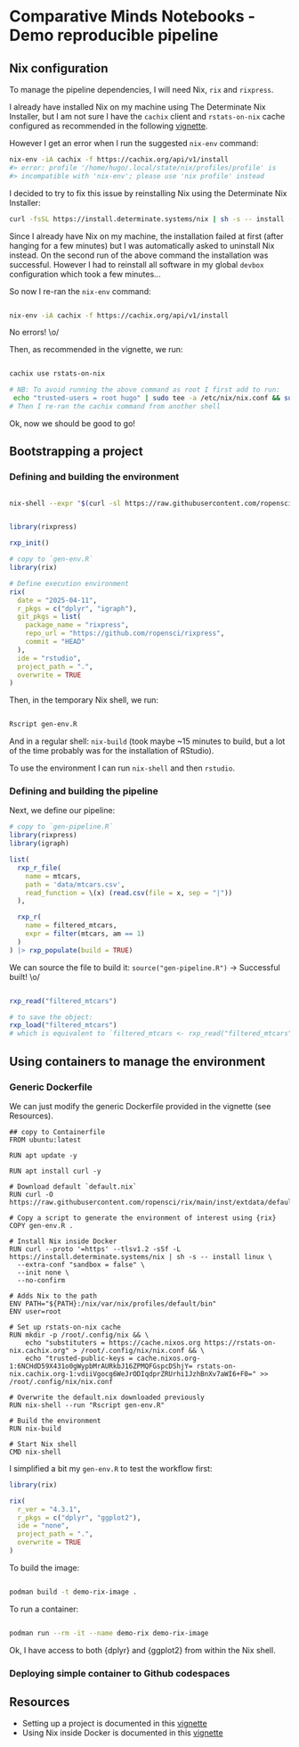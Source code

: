 # Comparative Minds Notebooks - Demo reproducible pipeline


## Nix configuration

To manage the pipeline dependencies, I will need Nix, `rix` and `rixpress`.

I already have installed Nix on my machine using The Determinate Nix
Installer, but I am not sure I have the `cachix` client and `rstats-on-nix`
cache configured as recommended in the following
[vignette](https://docs.ropensci.org/rix/articles/b1-setting-up-and-using-rix-on-linux-and-windows.html#using-the-determinate-systems-installer).

However I get an error when I run the suggested `nix-env` command:

```bash
nix-env -iA cachix -f https://cachix.org/api/v1/install
#> error: profile '/home/hugo/.local/state/nix/profiles/profile' is
#> incompatible with 'nix-env'; please use 'nix profile' instead
```

I decided to try to fix this issue by reinstalling Nix using the Determinate
Nix Installer:

```bash
curl -fsSL https://install.determinate.systems/nix | sh -s -- install --determinate
```

Since I already have Nix on my machine, the installation failed at first
(after hanging for a few minutes) but I was automatically asked to uninstall Nix
instead.
On the second run of the above command the installation was successful.
However I had to reinstall all software in my global `devbox` configuration
which took a few minutes...

So now I re-ran the `nix-env` command:

```bash

nix-env -iA cachix -f https://cachix.org/api/v1/install

```

No errors! \o/

Then, as recommended in the vignette, we run:

```bash

cachix use rstats-on-nix

# NB: To avoid running the above command as root I first add to run:
 echo "trusted-users = root hugo" | sudo tee -a /etc/nix/nix.conf && sudo pkill nix-daemon
# Then I re-ran the cachix command from another shell

```

Ok, now we should be good to go!

## Bootstrapping a project

### Defining and building the environment

```bash

nix-shell --expr "$(curl -sl https://raw.githubusercontent.com/ropensci/rix/main/inst/extdata/default.nix)"

```

```R

library(rixpress)

rxp_init()

```

```R
# copy to `gen-env.R` 
library(rix)

# Define execution environment
rix(
  date = "2025-04-11",
  r_pkgs = c("dplyr", "igraph"),
  git_pkgs = list(
    package_name = "rixpress",
    repo_url = "https://github.com/ropensci/rixpress",
    commit = "HEAD"
  ),
  ide = "rstudio",
  project_path = ".",
  overwrite = TRUE
)
```

Then, in the temporary Nix shell, we run:

```bash

Rscript gen-env.R

```

And in a regular shell: `nix-build` (took maybe ~15 minutes to build, but
a lot of the time probably was for the installation of RStudio).

To use the environment I can run `nix-shell` and then `rstudio`.

### Defining and building the pipeline

Next, we define our pipeline:

```R
# copy to `gen-pipeline.R` 
library(rixpress)
library(igraph)

list(
  rxp_r_file(
    name = mtcars,
    path = 'data/mtcars.csv',
    read_function = \(x) (read.csv(file = x, sep = "|"))
  ),

  rxp_r(
    name = filtered_mtcars,
    expr = filter(mtcars, am == 1)
  )
) |> rxp_populate(build = TRUE)
```

We can source the file to build it: `source("gen-pipeline.R")` 
-> Successful built! \o/

```R

rxp_read("filtered_mtcars")

# to save the object:
rxp_load("filtered_mtcars")
# which is equivalent to `filtered_mtcars <- rxp_read("filtered_mtcars")`

```

## Using containers to manage the environment

### Generic Dockerfile

We can just modify the generic Dockerfile provided in the vignette (see
Resources).

```containerfile
## copy to Containerfile
FROM ubuntu:latest

RUN apt update -y

RUN apt install curl -y

# Download default `default.nix` 
RUN curl -O https://raw.githubusercontent.com/ropensci/rix/main/inst/extdata/default.nix

# Copy a script to generate the environment of interest using {rix}
COPY gen-env.R .

# Install Nix inside Docker
RUN curl --proto '=https' --tlsv1.2 -sSf -L https://install.determinate.systems/nix | sh -s -- install linux \
  --extra-conf "sandbox = false" \
  --init none \
  --no-confirm

# Adds Nix to the path
ENV PATH="${PATH}:/nix/var/nix/profiles/default/bin"
ENV user=root

# Set up rstats-on-nix cache
RUN mkdir -p /root/.config/nix && \
    echo "substituters = https://cache.nixos.org https://rstats-on-nix.cachix.org" > /root/.config/nix/nix.conf && \
    echo "trusted-public-keys = cache.nixos.org-1:6NCHdD59X431o0gWypbMrAURkbJ16ZPMQFGspcDShjY= rstats-on-nix.cachix.org-1:vdiiVgocg6WeJrODIqdprZRUrhi1JzhBnXv7aWI6+F0=" >> /root/.config/nix/nix.conf

# Overwrite the default.nix downloaded previously
RUN nix-shell --run "Rscript gen-env.R"

# Build the environment
RUN nix-build

# Start Nix shell
CMD nix-shell
```

I simplified a bit my `gen-env.R` to test the workflow first:

```R
library(rix)

rix(
  r_ver = "4.3.1",
  r_pkgs = c("dplyr", "ggplot2"),
  ide = "none",
  project_path = ".",
  overwrite = TRUE
)
```

To build the image:

```bash

podman build -t demo-rix-image .

```

To run a container:

```bash

podman run --rm -it --name demo-rix demo-rix-image

```

Ok, I have access to both {dplyr} and {ggplot2} from within the Nix shell.

### Deploying simple container to Github codespaces






## Resources

* Setting up a project is documented in this
[vignette](https://docs.ropensci.org/rixpress/articles/tutorial.html) 
* Using Nix inside Docker is documented in this
[vignette](https://cran.r-project.org/web/packages/rix/vignettes/z-advanced-topic-using-nix-inside-docker.html) 
